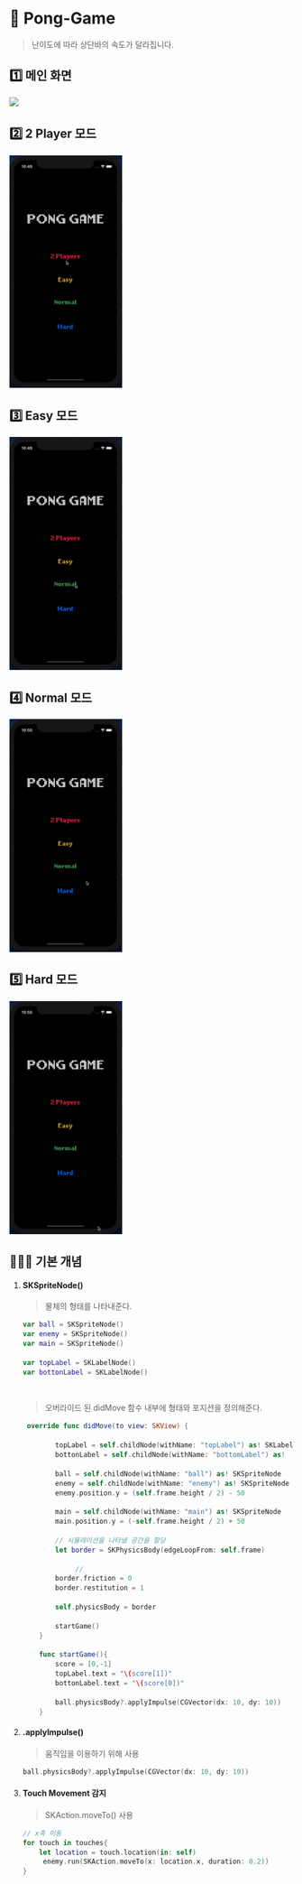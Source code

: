 # 🏓 Pong-Game

> 난이도에 따라 상단바의 속도가 달라집니다.

## 1️⃣ 메인 화면

<img width="200"  src="https://user-images.githubusercontent.com/39258902/93989298-b2004180-fdc4-11ea-9c7b-3ee6daf88e6d.png">

</br>

## 2️⃣ 2 Player 모드


<img width="200" src="image/2player.gif">





</br>



## 3️⃣ Easy 모드

<img width="200" src="image/easy.gif">



</br>



## 4️⃣ Normal 모드

<img width="200" src="image/normal.gif">



</br>



## 5️⃣ Hard 모드

<img width="200" src="image/hard.gif">





</br>



## 👩🏻‍💻 기본 개념

1. #### SKSpriteNode()

   > 물체의 형태를 나타내준다. 

   ```swift
   var ball = SKSpriteNode()
   var enemy = SKSpriteNode()
   var main = SKSpriteNode()
       
   var topLabel = SKLabelNode()
   var bottonLabel = SKLabelNode()
   ```

   
   
   </br>
   
   
   
   > 오버라이드 된 didMove 함수 내부에 형태와 포지션을 정의해준다.
   
   ```swift
    override func didMove(to view: SKView) {
       
           topLabel = self.childNode(withName: "topLabel") as! SKLabelNode
           bottonLabel = self.childNode(withName: "bottomLabel") as! 	SKLabelNode
           
           ball = self.childNode(withName: "ball") as! SKSpriteNode
           enemy = self.childNode(withName: "enemy") as! SKSpriteNode
           enemy.position.y = (self.frame.height / 2) - 50
           
           main = self.childNode(withName: "main") as! SKSpriteNode
           main.position.y = (-self.frame.height / 2) + 50
           
           // 시뮬레이션을 나타낼 공간을 할당
           let border = SKPhysicsBody(edgeLoopFrom: self.frame)
           
      			// 
           border.friction = 0
           border.restitution = 1
           
           self.physicsBody = border
           
           startGame()
       }
   
       func startGame(){
           score = [0,-1]
           topLabel.text = "\(score[1])"
           bottonLabel.text = "\(score[0])"
           
           ball.physicsBody?.applyImpulse(CGVector(dx: 10, dy: 10))
       }
   ```
   
   

2. #### .applyImpulse()

   > 움직임을 이용하기 위해 사용

   ```swift
   ball.physicsBody?.applyImpulse(CGVector(dx: 10, dy: 10))
   ```

   

3. #### Touch Movement 감지

   > SKAction.moveTo() 사용

   ```swift
   // x축 이동
   for touch in touches{
       let location = touch.location(in: self)
   		enemy.run(SKAction.moveTo(x: location.x, duration: 0.2))
   }
   ```

   

